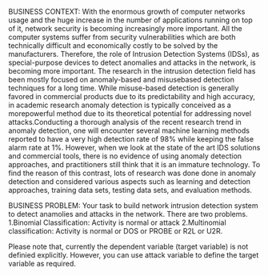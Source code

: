BUSINESS CONTEXT:
With the  enormous  growth  of computer  networks  usage and the  huge increase in the number  of applications running  on  top of it, network  security is becoming increasingly more  important.  All the computer  systems suffer from  security vulnerabilities which are both  technically difficult and economically costly to be solved by the manufacturers.  Therefore,  the role of Intrusion  Detection Systems (IDSs), as special-purpose devices to detect anomalies and attacks in the  network,  is becoming  more  important.   The research in the  intrusion  detection field has been mostly focused on anomaly-based and misusebased detection  techniques for a long time.  While misuse-based detection  is generally favored  in commercial products  due to its predictability  and high accuracy, in academic research anomaly  detection is typically conceived  as a morepowerful  method  due  to its theoretical potential  for addressing novel attacks.Conducting  a thorough  analysis of the recent  research trend  in anomaly  detection,  one will encounter  several machine learning methods  reported  to  have a very  high detection  rate of 98% while keeping the false alarm rate at 1%. However,  when  we look  at the  state of the art IDS solutions and commercial tools, there  is no evidence of using anomaly detection  approaches,  and practitioners  still think that it is an immature  technology.  To find the reason of this contrast,  lots of research was done done in anomaly  detection  and considered various aspects such as learning and detection  approaches, training data sets, testing data sets, and evaluation methods.

BUSINESS PROBLEM:
Your  task to build  network  intrusion  detection  system to  detect anamolies and attacks in the network. There are two  problems.
1.Binomial Classification: Activity is normal or  attack
2.Multinomial  classification: Activity is normal  or  DOS or  PROBE or R2L or  U2R.

Please note that,  currently  the  dependent  variable (target variable) is not  definied explicitly. However,  you  can use attack variable to define the  target variable as required.